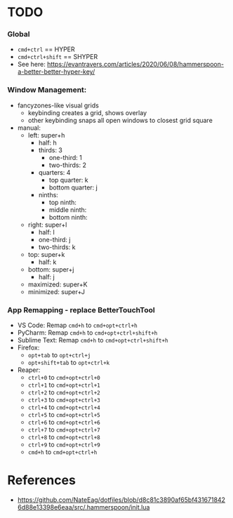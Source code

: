 # TODO

### Global
- `cmd+ctrl` == HYPER
- `cmd+ctrl+shift` == SHYPER
- See here: https://evantravers.com/articles/2020/06/08/hammerspoon-a-better-better-hyper-key/

### Window Management:
- fancyzones-like visual grids
    - keybinding creates a grid, shows overlay
    - other keybinding snaps all open windows to closest grid square
- manual:
    - left: super+h
        - half: h
        - thirds: 3
            - one-third: 1
            - two-thirds: 2
        - quarters: 4
            - top quarter: k
            - bottom quarter: j
        - ninths: 
            - top ninth:
            - middle ninth:
            - bottom ninth:
    - right: super+l
        - half: l
        - one-third: j
        - two-thirds: k
    - top: super+k
        - half: k
    - bottom: super+j
        - half: j
    - maximized: super+K
    - minimized: super+J




### App Remapping - replace BetterTouchTool
- VS Code: Remap `cmd+h` to `cmd+opt+ctrl+h`
- PyCharm: Remap `cmd+h` to `cmd+opt+ctrl+shift+h`
- Sublime Text: Remap `cmd+h` to `cmd+opt+ctrl+shift+h`
- Firefox: 
    - `opt+tab` to `opt+ctrl+j`
    - `opt+shift+tab` to `opt+ctrl+k`
- Reaper:
    - `ctrl+0` to `cmd+opt+ctrl+0`
    - `ctrl+1` to `cmd+opt+ctrl+1`
    - `ctrl+2` to `cmd+opt+ctrl+2`
    - `ctrl+3` to `cmd+opt+ctrl+3`
    - `ctrl+4` to `cmd+opt+ctrl+4`
    - `ctrl+5` to `cmd+opt+ctrl+5`
    - `ctrl+6` to `cmd+opt+ctrl+6`
    - `ctrl+7` to `cmd+opt+ctrl+7`
    - `ctrl+8` to `cmd+opt+ctrl+8`
    - `ctrl+9` to `cmd+opt+ctrl+9`
    - `cmd+h` to `cmd+opt+ctrl+h`


# References
- https://github.com/NateEag/dotfiles/blob/d8c81c3890af65bf4316718426d88e13398e6eaa/src/.hammerspoon/init.lua
